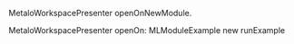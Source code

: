 MetaloWorkspacePresenter openOnNewModule.

MetaloWorkspacePresenter openOn: MLModuleExample new runExample